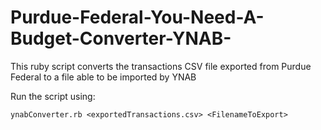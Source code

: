 # Purdue-Federal-You-Need-A-Budget-Converter-YNAB-
This ruby script converts the transactions CSV file exported from Purdue Federal to a file able to be imported by YNAB


Run the script using: 
```
ynabConverter.rb <exportedTransactions.csv> <FilenameToExport>
```
